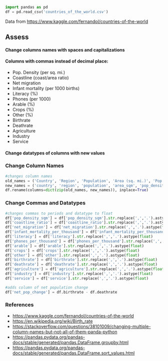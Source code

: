

```python
import pandas as pd
df = pd.read_csv('countries_of_the_world.csv')
```

Data from https://www.kaggle.com/fernandol/countries-of-the-world

## Assess

#### Change columns names with spaces and capitalizations
#### Columns with commas instead of decimal place: 
- Pop. Density (per sq. mi.)
- Coastline (coast/area ratio)
- Net migration
- Infant mortality (per 1000 births)
- Literacy (%)
- Phones (per 1000)
- Arable (%)
- Crops (%)
- Other (%)
- Birthrate
- Deathrate
- Agriculture
- Industry
- Service

#### Change datatypes of columns with new values

### Change Column Names


```python
#changes column names
old_names = ('Country', 'Region', 'Population', 'Area (sq. mi.)', 'Pop. Density (per sq. mi.)', 'Coastline (coast/area ratio)', 'Net migration', 'Infant mortality (per 1000 births)', 'GDP ($ per capita)', 'Literacy (%)', 'Phones (per 1000)', 'Arable (%)', 'Crops (%)', 'Other (%)', 'Climate', 'Birthrate', 'Deathrate', 'Agriculture', 'Industry', 'Service')
new_names = ('country', 'region', 'population', 'area_sqm', 'pop_density_sqm', 'coastline_ratio', 'net_migration', 'infant_mortality_per_thousand', 'gdp', 'literacy', 'phones_per_thousand', 'arable', 'crops', 'other', 'climate', 'birthrate', 'deathrate', 'agriculture', 'industry', 'service')
df.rename(columns=dict(zip(old_names, new_names)), inplace=True)
```

### Change Commas and Datatypes


```python
#changes commas to periods and datatype to float
df['pop_density_sqm'] = df['pop_density_sqm'].str.replace(',','.').astype(float)
df['coastline_ratio'] = df['coastline_ratio'].str.replace(',','.').astype(float)
df['net_migration'] = df['net_migration'].str.replace(',','.').astype(float)
df['infant_mortality_per_thousand'] = df['infant_mortality_per_thousand'].str.replace(',','.').astype(float)
df['literacy'] = df['literacy'].str.replace(',','.').astype(float)
df['phones_per_thousand'] = df['phones_per_thousand'].str.replace(',','.').astype(float)
df['arable'] = df['arable'].str.replace(',','.').astype(float)
df['crops'] = df['crops'].str.replace(',','.').astype(float)
df['other'] = df['other'].str.replace(',','.').astype(float)
df['birthrate'] = df['birthrate'].str.replace(',','.').astype(float)
df['deathrate'] = df['deathrate'].str.replace(',','.').astype(float)
df['agriculture'] = df['agriculture'].str.replace(',','.').astype(float)
df['industry'] = df['industry'].str.replace(',','.').astype(float)
df['service'] = df['service'].str.replace(',','.').astype(float)
```

```python
#adds column of net population change
df['net_pop_change'] = df.birthrate - df.deathrate
```

### References
- https://www.kaggle.com/fernandol/countries-of-the-world
- https://en.wikipedia.org/wiki/Birth_rate
- https://stackoverflow.com/questions/38101009/changing-multiple-column-names-but-not-all-of-them-panda-python
- https://pandas.pydata.org/pandas-docs/stable/generated/pandas.DataFrame.groupby.html
- https://pandas.pydata.org/pandas-docs/stable/generated/pandas.DataFrame.sort_values.html
